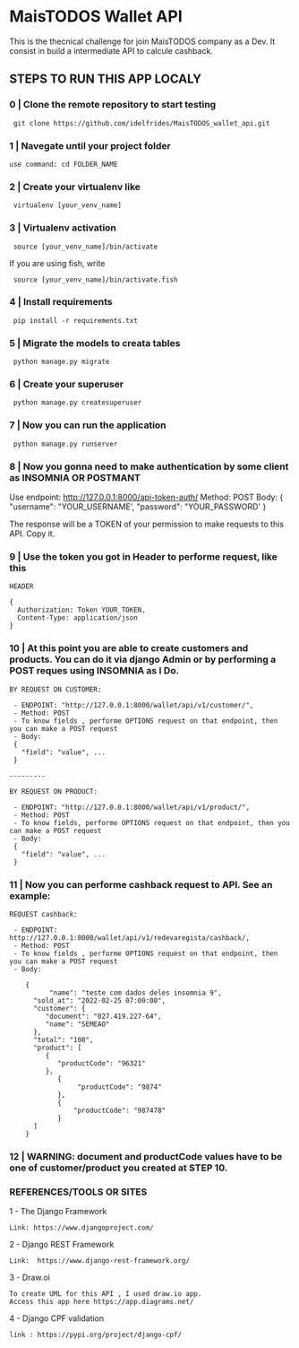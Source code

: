 # MaisTODOS Wallet API

This is the thecnical challenge for join MaisTODOS company as a Dev. It consist in build a intermediate API to calcule cashback.

## STEPS TO RUN THIS APP LOCALY

### 0 | Clone the remote repository to start testing

     git clone https://github.com/idelfrides/MaisTODOS_wallet_api.git

### 1 | Navegate until your project folder

    use command: cd FOLDER_NAME

### 2 | Create your virtualenv like

     virtualenv [your_venv_name]

### 3 | Virtualenv activation

     source [your_venv_name]/bin/activate

If you are using fish, write

     source [your_venv_name]/bin/activate.fish

### 4 | Install requirements

     pip install -r requirements.txt

### 5 | Migrate the models to creata tables

     python manage.py migrate

### 6 | Create your superuser

     python manage.py createsuperuser

### 7 | Now you can run the application

     python manage.py runserver

### 8 | Now you gonna need to make authentication by some  client as INSOMNIA OR POSTMANT

  Use endpoint: http://127.0.0.1:8000/api-token-auth/
  Method: POST
  Body:
  {
    "username": "YOUR_USERNAME',
    "password": "YOUR_PASSWORD'
  }

  The response will be a TOKEN of your permission to make requests to this API. Copy it.

### 9 | Use the token you got in Header to performe request, like this

    HEADER

    {
      Authorization: Token YOUR_TOKEN,
      Content-Type: application/json
    }

### 10 | At this point you are able to create customers and products. You can do it via django Admin or by performing a POST reques using INSOMNIA as I Do.

    BY REQUEST ON CUSTOMER:

     - ENDPOINT: "http://127.0.0.1:8000/wallet/api/v1/customer/",
     - Method: POST
     - To know fields , performe OPTIONS request on that endpoint, then you can make a POST request
     - Body:
     {
       "field": "value", ...
     }

    ---------

    BY REQUEST ON PRODUCT:

     - ENDPOINT: "http://127.0.0.1:8000/wallet/api/v1/product/",
     - Method: POST
     - To know fields, performe OPTIONS request on that endpoint, then you can make a POST request
     - Body:
     {
       "field": "value", ...
     }



### 11 | Now you can performe cashback request to API. See an example:

    REQUEST cashback:

     - ENDPOINT: http://127.0.0.1:8000/wallet/api/v1/redevaregista/cashback/,
     - Method: POST
     - To know fields , performe OPTIONS request on that endpoint, then you can make a POST request
     - Body:

        {
		      "name": "teste com dados deles insomnia 9",
          "sold_at": "2022-02-25 07:00:00",
          "customer": {
             "document": "027.419.227-64",
             "name": "SEMEAO"
          },
          "total": "108",
          "product": [
             {
                "productCode": "96321"
             },
		      	{
		      		 "productCode": "9874"
		      	},
		      	{
		      		"productCode": "987478"
		      	}
          ]
        }

### 12 | WARNING:  document and productCode values have to be one of customer/product you created at STEP 10.

### REFERENCES/TOOLS OR SITES

  1 - The Django Framework

    Link: https://www.djangoproject.com/

  2 - Django REST Framework

    Link:  https://www.django-rest-framework.org/

  3 - Draw.oi

    To create UML for this API , I used draw.io app.
    Access this app here https://app.diagrams.net/

  4 - Django CPF validation

    link : https://pypi.org/project/django-cpf/